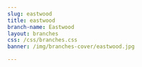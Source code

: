 ```yaml
---
slug: eastwood
title: eastwood
branch-name: Eastwood
layout: branches
css: /css/branches.css
banner: /img/branches-cover/eastwood.jpg

---
```


<script>
    function initMap() {
      var mapLocation = {lat: 14.6098516, lng: 121.0109385};
      var customMapType = new google.maps.StyledMapType([
          {
            featureType: 'road',
            stylers: [
              {visibility: 'simplified'},
              {gamma: 0.5},
              {weight: 0.5},
              { hue: "#333333" }
            ]
          },
          {
            elementType: 'labels',
            stylers: [{visibility: 'on'}]
          },
          {
            featureType: 'water',
            stylers: [{color: '#2d2d2d'}]
          }
        ], {
          name: 'Custom Style'
      });
      var customMapTypeId = 'custom_style';
  
      var map = new google.maps.Map(document.getElementById('map'), {
        zoomControl: false,
        scaleControl: false,
        scrollwheel: false,
        zoom: 15,
        center: mapLocation,  
        mapTypeControlOptions: {
          mapTypeIds: [google.maps.MapTypeId.ROADMAP, customMapTypeId]
        }
      });
      
      var image = '/img/map-icon/eastwood.png'
      
      var marker = new google.maps.Marker({
          position: mapLocation,
          map: map,
          center: mapLocation,
          icon: image
      });
      
      map.mapTypes.set(customMapTypeId, customMapType);
      map.setMapTypeId(customMapTypeId);
    }
</script>
<script async defer src="https://maps.googleapis.com/maps/api/js?key=AIzaSyBCbLaXdpvjLEkbR6sRGO633HC1z_IMhCA&callback=initMap"></script>